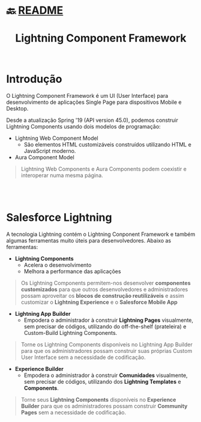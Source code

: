 # :back: [README](../../../README.md#programming-languages)

<h1 align="center">
    Lightning Component Framework
</h1> 

<br>

# Introdução
O Lightning Component Framework é um UI (User Interface) para desenvolvimento de aplicações Single Page para dispositivos Mobile e Desktop.

Desde a atualização Spring '19 (API version 45.0), podemos construir Lightning Components usando dois modelos de programação:
-   Lightning Web Component Model
    -   São elementos HTML customizáveis construídos utilizando HTML e JavaScript moderno.
-   Aura Component Model

> Lightning Web Components e Aura Components podem coexistir e interoperar numa mesma página.

<br>
<br>

# Salesforce Lightning
A tecnologia Lightning contém o Lightning Conponent Framework e também algumas ferramentas muito úteis para desenvolvedores. Abaixo as ferramentas:
-   **Lightning Components**
    -   Acelera o desenvolvimento
    -   Melhora a performance das aplicações

> Os Lightning Components permitem-nos desenvolver **componentes customizados** para que outros desenvolvedores e administradores possam aproveitar os **blocos de construção reutilizáveis** e assim customizar o **Lightning Experience** e o **Salesforce Mobile App**

-   **Lightning App Builder**
    -   Empodera o administrador à construir **Lightning Pages** visualmente, sem precisar de códigos, utilizando do off-the-shelf (prateleira) e Custom-Build Lightning Components. 
    
> Torne os Lightning Components disponíveis no Lightning App Builder para que os administradores possam construir suas próprias Custom User Interface sem a necessidade de codificação.   

-   **Experience Builder**
    -   Empodera o administrador à construir **Comunidades** visualmente, sem precisar de códigos, utilizando dos **Lightning Templates** e **Components**.

> Torne seus **Lightning Components** disponíveis no **Experience Builder** para que os administradores possam construir **Community Pages** sem a necessidade de codificação.






